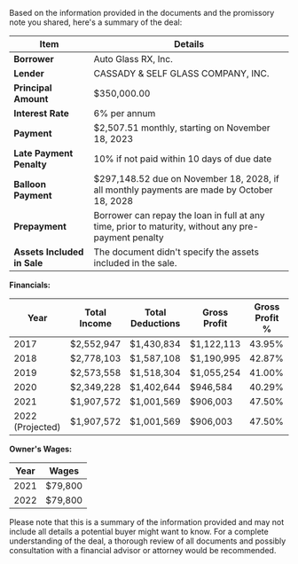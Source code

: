 Based on the information provided in the documents and the promissory note you shared, here's a summary of the deal:

| **Item** | **Details** |
| --- | --- |
| **Borrower** | Auto Glass RX, Inc. |
| **Lender** | CASSADY & SELF GLASS COMPANY, INC. |
| **Principal Amount** | $350,000.00 |
| **Interest Rate** | 6% per annum |
| **Payment** | $2,507.51 monthly, starting on November 18, 2023 |
| **Late Payment Penalty** | 10% if not paid within 10 days of due date |
| **Balloon Payment** | $297,148.52 due on November 18, 2028, if all monthly payments are made by October 18, 2028 |
| **Prepayment** | Borrower can repay the loan in full at any time, prior to maturity, without any pre-payment penalty |
| **Assets Included in Sale** | The document didn't specify the assets included in the sale. |

**Financials:**

| **Year** | **Total Income** | **Total Deductions** | **Gross Profit** | **Gross Profit %** |
| --- | --- | --- | --- | --- |
| 2017 | $2,552,947 | $1,430,834 | $1,122,113 | 43.95% |
| 2018 | $2,778,103 | $1,587,108 | $1,190,995 | 42.87% |
| 2019 | $2,573,558 | $1,518,304 | $1,055,254 | 41.00% |
| 2020 | $2,349,228 | $1,402,644 | $946,584 | 40.29% |
| 2021 | $1,907,572 | $1,001,569 | $906,003 | 47.50% |
| 2022 (Projected) | $1,907,572 | $1,001,569 | $906,003 | 47.50% |

**Owner's Wages:**

| **Year** | **Wages** |
| --- | --- |
| 2021 | $79,800 |
| 2022 | $79,800 |

Please note that this is a summary of the information provided and may not include all details a potential buyer might want to know. For a complete understanding of the deal, a thorough review of all documents and possibly consultation with a financial advisor or attorney would be recommended.
